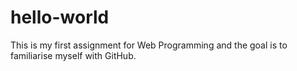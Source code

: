 # hello-world
This is my first assignment for Web Programming and the goal is to familiarise myself with GitHub.
